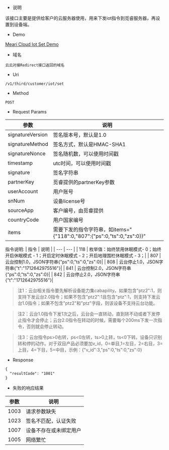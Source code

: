 + 说明

该接口主要是提供给客户的云服务器使用，用来下发iot指令到觅睿服务器，再设置到设备端。

+ Demo

[Meari Cloud Iot Set Demo](https://github.com/Mearitek/MeariSdk/tree/MeariSdk-5.3.0/Server/cloud_iot_java_demo.java)


+ 域名

```
云云对接Redirect接口返回的域名
```

+ Uri
```
/v1/third/customer/iot/set
```

+ Method
```
POST
```

+ Request Params

|  参数   |  说明   |
| --- | --- |
|  signatureVersion   |  签名版本号，默认是1.0   |
|  signatureMethod   |  签名方式，默认是HMAC-SHA1   |
|  signatureNonce   |  签名随机数，可以使用时间戳   |
|  timestamp   |  utc时间，可以使用时间戳   |
|  signature   |  签名字符串   |
|  partnerKey   |  觅睿提供的partnerKey参数   |
|  userAccount   |  用户账号   |
|  snNum   |  设备license号   |
|  sourceApp   |  客户编号，由觅睿提供   |
|  countryCode   |  用户国家编号   |
|  items   |  需要下发的指令字符串，如items="{\"118\":0,\"807\":{\"ps\":0,\"ts\":0,\"zs\":0}}"   |

指令说明:
|  指令   |  说明   |
| --- | --- |
|  118   |  枚举值：始终禁用休眠模式- 0；始终开启休眠模式 - 1；开启定时休眠模式 - 2；开启地理围栏休眠模式 - 3；|
|  807   |  云台控制1.0，JSON字符串{"ps":0,"ts":0,"zs":0}|
|  808   |  云台停止1.0，JSON字符串{"t":"1712642975516"}|
|  841   |  云台控制2.0，JSON字符串{"ps":0,"ts":0,"zs":0}|
|  842   |  云台停止2.0，JSON字符串{"t":"1712642975516"}|
> 注1：云台相关指令要先解析设备能力集cabapility。如果包含"ptz2":1，则支持下发云台2.0指令；如果不包含"ptz2":1且包含"ptz":1，则支持下发云台1.0指令；如果不包含"ptz2"和"ptz"字段，则该设备不支持云台功能。

> 注2：云台1.0指令下发1次之后，云台会一直转动，直到转不动或者下发停止指令才会停止；云台2.0指令在转动的时候，需要每个200ms下发一次指令，否则就会停止转动。

> 注3：云台指令ps>0右转，ps<0左转，ts>0上转，ts<0下转。设备只识别转和停的动作。对于双目产品必须要加v_id，0=单目,1=左目，2=右目，3=上目，4=下目，5=中目，示例：{"v_id":3,"ps":0,"ts":0,"zs":0}



+ Response
```
{
  "resultCode": "1001"
}
```

+ 失败的响应结果

|  参数   |  说明   |
| --- | --- |
|  1003   |  请求参数缺失   |
|  1023   |  签名不匹配，认证失败   |
|  1007   |  设备不存在或未绑定用户   |
|  1005   |  网络繁忙   |
